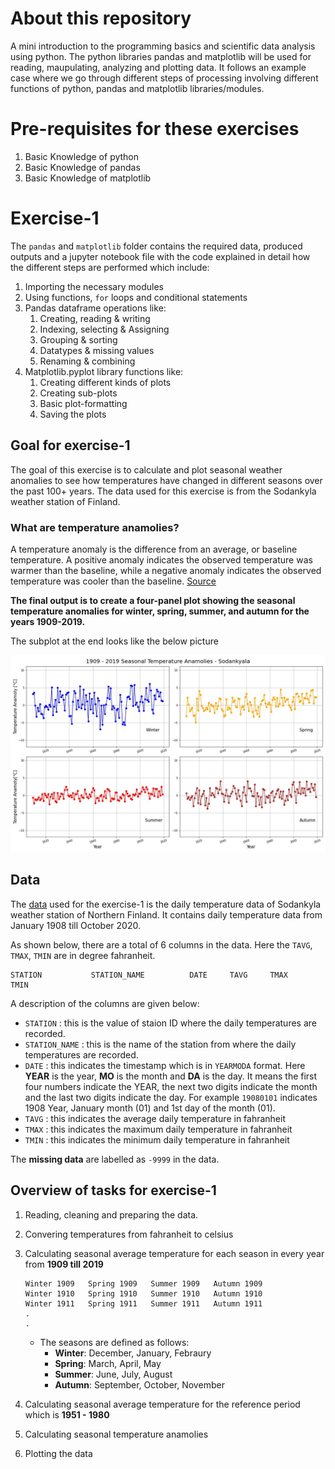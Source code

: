 # About this repository
A mini introduction to the programming basics and scientific data analysis using python. The python libraries pandas and matplotlib will be used for reading, maupulating, analyzing and plotting data. It follows an example case where we go through different steps of processing involving different functions of python, pandas and matplotlib libraries/modules.

# Pre-requisites for these exercises

1. Basic Knowledge of python
2. Basic Knowledge of pandas
3. Basic Knowledge of matplotlib

# Exercise-1
The `pandas` and `matplotlib` folder contains the required data, produced outputs and a jupyter notebook file with the code explained in detail how the different steps are performed which include:

1. Importing the necessary modules
2. Using functions, `for` loops and conditional statements
3. Pandas dataframe operations like:
    1. Creating, reading & writing 
    2. Indexing, selecting & Assigning
    3. Grouping & sorting
    4. Datatypes & missing values
    5. Renaming & combining
4. Matplotlib.pyplot library functions like:
    1. Creating different kinds of plots
    2. Creating sub-plots
    3. Basic plot-formatting
    4. Saving the plots 

## Goal for exercise-1
The goal of this exercise is to calculate and plot seasonal weather anomalies to see how temperatures have changed in different seasons over the past 100+ years. The data used for this exercise is from the Sodankyla weather station of Finland.

### What are temperature anamolies?
A temperature anomaly is the difference from an average, or baseline temperature. A positive anomaly indicates the observed temperature was warmer than the baseline, while a negative anomaly indicates the observed temperature was cooler than the baseline. [Source](https://www.ncdc.noaa.gov/monitoring-references/dyk/anomalies-vs-temperatureS) 

**The final output is to create a four-panel plot showing the seasonal temperature anomalies for winter, spring, summer, and autumn for the years 1909-2019.** 

The subplot at the end looks like the below picture

![Seasonal anomaly plot](exercise-1/images/final_plot.jpeg)

## Data
The [data](exercise-1/data/2315676.txt) used for the exercise-1 is the daily temperature data of Sodankyla weather station of Northern Finland. It contains daily temperature data from January 1908 till October 2020.

As shown below, there are a total of 6 columns in the data. Here the `TAVG`, `TMAX`, `TMIN` are in degree fahranheit. 

```
STATION           STATION_NAME          DATE     TAVG     TMAX     TMIN      
```

A description of the columns are given below:

- `STATION` : this is the value of staion ID where the daily temperatures are recorded.
- `STATION_NAME` : this is the name of the station from where the daily temperatures are recorded.
- `DATE` : this indicates the timestamp which is in `YEARMODA` format. Here **YEAR** is the year, **MO** is the month and **DA** is the day. It means the first four numbers indicate the YEAR, the next two digits indicate the month and the last two digits indicate the day. For example `19080101` indicates 1908 Year, January month (01) and 1st day of the month (01).
- `TAVG` : this indicates the average daily temperature in fahranheit
- `TMAX` : this indicates the maximum daily temperature in fahranheit
- `TMIN` : this indicates the minimum daily temperature in fahranheit

The **missing data** are labelled as `-9999` in the data. 

## Overview of tasks for exercise-1

1. Reading, cleaning and preparing the data.

2. Convering temperatures from fahranheit to celsius

3. Calculating seasonal average temperature for each season in every year from **1909 till 2019**

    ```
    Winter 1909   Spring 1909   Summer 1909   Autumn 1909
    Winter 1910   Spring 1910   Summer 1910   Autumn 1910
    Winter 1911   Spring 1911   Summer 1911   Autumn 1911
    .
    .
    ```
    - The seasons are defined as follows:
        - **Winter**: December, January, Febraury
        - **Spring**: March, April, May
        - **Summer**: June, July, August
        - **Autumn**: September, October, November
        
4. Calculating seasonal average temperature for the reference period which is **1951 - 1980**

5. Calculating seasonal temperature anamolies

6. Plotting the data